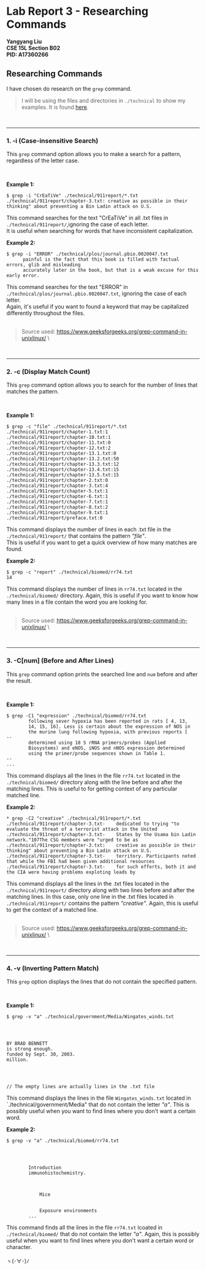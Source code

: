 # Lab Report 3 - Researching Commands
**Yangyang Liu \
CSE 15L Section B02 \
PID: A17360266**

## Researching Commands
I have chosen do research on the `grep` command.
> I will be using the files and directories in `./technical` to show my examples. It is found [here](https://github.com/ucsd-cse15l-s23/stringsearch-data).

</br>

---

### 1. -i (Case-insensitive Search)

This `grep` command option allows you to make a search for a pattern, regardless of the letter case.

</br>

**Example 1:**

    $ grep -i "CrEaTiVe" ./technical/911report/*.txt
    ./technical/911report/chapter-3.txt: creative as possible in their thinking" about preventing a Bin Ladin attack on U.S.

This command searches for the text "CrEaTiVe" in all .txt files in `./technical/911report/`,ignoring the case of each letter. \
It is useful when searching for words that have inconsistent capitalization. 


**Example 2:**

    $ grep -i "ERROR" ./technical/plos/journal.pbio.0020047.txt
          painful is the fact that this book is filled with factual errors, glib and misleading
          accurately later in the book, but that is a weak excuse for this early error.
          
This command searches for the text "ERROR" in `./technical/plos/journal.pbio.0020047.txt`, ignoring the case of each letter. \
Again, it's useful if you want to found a keyword that may be capitalized differently throughout the files.
</br></br>
>Source used: <https://www.geeksforgeeks.org/grep-command-in-unixlinux/> \
</br>

---

### 2. -c (Display Match Count)

This `grep` command option allows you to search for the number of lines that matches the pattern.

</br>

**Example 1:**

    $ grep -c "file" ./technical/911report/*.txt
    ./technical/911report/chapter-1.txt:1
    ./technical/911report/chapter-10.txt:1
    ./technical/911report/chapter-11.txt:0
    ./technical/911report/chapter-12.txt:2
    ./technical/911report/chapter-13.1.txt:0
    ./technical/911report/chapter-13.2.txt:50
    ./technical/911report/chapter-13.3.txt:12
    ./technical/911report/chapter-13.4.txt:15
    ./technical/911report/chapter-13.5.txt:15
    ./technical/911report/chapter-2.txt:0
    ./technical/911report/chapter-3.txt:4
    ./technical/911report/chapter-5.txt:1
    ./technical/911report/chapter-6.txt:1
    ./technical/911report/chapter-7.txt:1
    ./technical/911report/chapter-8.txt:2
    ./technical/911report/chapter-9.txt:1
    ./technical/911report/preface.txt:0
    
This command displays the number of lines in each .txt file in the `./technical/911report/` that contains the pattern _"file"_.\
This is useful if you want to get a quick overview of how many matches are found. 


**Example 2:**

    $ grep -c "report" ./technical/biomed/rr74.txt
    14

This command displays the number of lines in `rr74.txt` located in the `./technical/biomed/` directory.
Again, this is useful if you want to know how many lines in a file contain the word you are looking for.
</br></br>
>Source used: <https://www.geeksforgeeks.org/grep-command-in-unixlinux/> \
</br>

---

### 3. -C[num] (Before and After Lines)

This `grep` command option prints the searched line and `num` before and after the result.

</br>

**Example 1:**

    $ grep -C1 "expression" ./technical/biomed/rr74.txt
            following sever hypoxia has been reported in rats [ 4, 13,
            14, 15, 16]. Less is certain about the expression of NOS in
            the murine lung following hypoxia, with previous reports [
    -- 
            determined using 18 S rRNA primers/probes (Applied
            Biosystems) and eNOS, iNOS and nNOS expression determined
            using the primer/probe sequences shown in Table 1.
    --
    ...
    
This command displays all the lines in the file `rr74.txt` located in the `./technical/biomed/` directory along with the line before and after the matching lines.
This is useful to for getting context of any particular matched line.


**Example 2:**

    * grep -C2 "creative" ./technical/911report/*.txt
    ./technical/911report/chapter-3.txt-    dedicated to trying "to evaluate the threat of a terrorist attack in the United
    ./technical/911report/chapter-3.txt-    States by the Usama bin Ladin network."107The CSG members were "urged to be as
    ./technical/911report/chapter-3.txt:    creative as possible in their thinking" about preventing a Bin Ladin attack on U.S.
    ./technical/911report/chapter-3.txt-    territory. Participants noted that while the FBI had been given additional resources
    ./technical/911report/chapter-3.txt-    for such efforts, both it and the CIA were having problems exploting leads by
    
This command displays all the lines in the .txt files located in the `./technical/911report/` directory along with two lines before and after the matching lines. In this case, only one line in the .txt files located in `./technical/911report/` contains the pattern _"creative"_.
Again, this is useful to get the context of a matched line.
</br></br>
>Source used: <https://www.geeksforgeeks.org/grep-command-in-unixlinux/> \
</br>

---

### 4. -v (Inverting Pattern Match)

This `grep` option displays the lines that do not contain the specified pattern.

</br>

**Example 1:**

    $ grep -v "a" ./technical/government/Media/Wingates_winds.txt
    
    
    
    
    BY BRAD BENNETT
    is strong enough.
    funded by Sept. 30, 2003.
    million.
    
    
    
    
    // The empty lines are actually lines in the .txt file

This command displays the lines in the file `Wingates_winds.txt` located in `./technical/government/Media" that do not contain the letter _"a"_.
This is possibly useful when you want to find lines where you don't want a certain word.


**Example 2:**

    $ grep -v "a" ./technical/biomed/rr74.txt
    
    
    
    
            Introduction
            immunohistochemistry.
            
            
            
                Mice
                
                
                Exposure environments
            ...
 
This command finds all the lines in the file `rr74.txt` lcoated in `./technical/biomed/` that do not contain the letter _"a"_.
Again, this is possibly useful when you want to find lines where you don't want a certain word or character.
</br>
</br>
ヽ(･∀･)ﾉ
